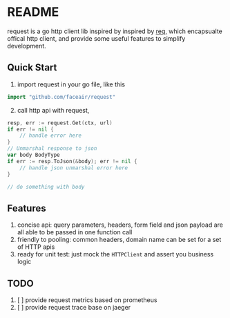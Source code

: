 # README

request is a go http client lib inspired by inspired by [req](https://github.com/imroc/req), 
which encapsualte offical http client, and provide some useful features to simplify development.


## Quick Start
1. import request in your go file, like this
```go
import "github.com/faceair/request"
```

2. call http api with request,
```go
resp, err := request.Get(ctx, url)
if err != nil {
    // handle error here
}
// Unmarshal response to json
var body BodyType
if err := resp.ToJson(&body); err != nil {
    // handle json unmarshal error here
}

// do something with body
```

## Features

1. concise api: query parameters, headers, form field and json payload are all able to be passed in one function call
2. friendly to pooling: common headers, domain name can be set for a set of HTTP apis
3. ready for unit test: just mock the `HTTPClient` and assert you business logic

## TODO
1. [ ] provide request metrics based on prometheus
2. [ ] provide request trace base on jaeger
